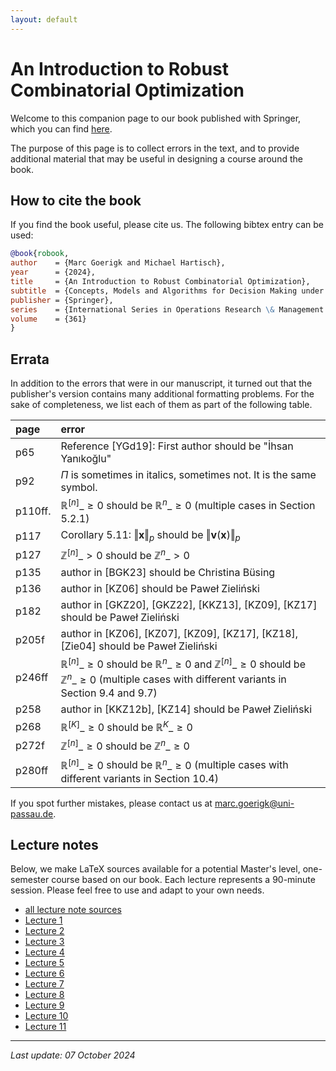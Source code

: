 ```yaml
---
layout: default
---
```


<script type="text/javascript"
  src="https://cdnjs.cloudflare.com/ajax/libs/mathjax/2.7.0/MathJax.js?config=TeX-AMS_CHTML">
</script>
<script type="text/x-mathjax-config">
  MathJax.Hub.Config({
    tex2jax: {
      inlineMath: [['$','$'], ['\\(','\\)']],
      processEscapes: true},
      jax: ["input/TeX","input/MathML","input/AsciiMath","output/CommonHTML"],
      extensions: ["tex2jax.js","mml2jax.js","asciimath2jax.js","MathMenu.js","MathZoom.js","AssistiveMML.js", "[Contrib]/a11y/accessibility-menu.js"],
      TeX: {
      extensions: ["AMSmath.js","AMSsymbols.js","noErrors.js","noUndefined.js"],
      equationNumbers: {
      autoNumber: "AMS"
      }
    }
  });
</script>



# An Introduction to Robust Combinatorial Optimization

Welcome to this companion page to our book published with Springer, which you can find [here](https://doi.org/10.1007/978-3-031-61261-9).

The purpose of this page is to collect errors in the text, and to provide additional material that may be useful in designing a course around the book.

## How to cite the book

If you find the book useful, please cite us. The following bibtex entry can be used:

```bibtex
@book{robook,
author    = {Marc Goerigk and Michael Hartisch},
year      = {2024},
title     = {An Introduction to Robust Combinatorial Optimization},
subtitle  = {Concepts, Models and Algorithms for Decision Making under Uncertainty},
publisher = {Springer},
series    = {International Series in Operations Research \& Management Science},
volume    = {361}
}
```

## Errata

In addition to the errors that were in our manuscript, it turned out that the publisher's version contains many additional formatting problems. For the sake of completeness, we list each of them as part of the following table.

| page | error |
|:-----|:------|
|p65 | Reference [YGd19]: First author should be "İhsan Yanıkoğlu" |
|p92 | $\Pi$ is sometimes in italics, sometimes not. It is the same symbol. |
|p110ff. | $\mathbb{R}^{[n]}\_{\ge 0}$ should be $\mathbb{R}^n\_{\ge 0}$ (multiple cases in Section 5.2.1) |
|p117 | Corollary 5.11: $\Vert\pmb{x}\Vert_p$ should be $\Vert\pmb{v}(\pmb{x})\Vert_p$ |
|p127 | $\mathbb{Z}^{[n]}\_{> 0}$ should be $\mathbb{Z}^n\_{> 0}$ |
|p135 | author in [BGK23] should be Christina Büsing |
|p136 | author in [KZ06] should be Paweł Zieliński |
|p182 | author in [GKZ20], [GKZ22], [KKZ13], [KZ09], [KZ17] should be Paweł Zieliński |
|p205f | author in [KZ06], [KZ07], [KZ09], [KZ17], [KZ18], [Zie04] should be Paweł Zieliński |
|p246ff | $\mathbb{R}^{[n]}\_{\ge 0}$ should be $\mathbb{R}^n\_{\ge 0}$ and $\mathbb{Z}^{[n]}\_{\ge 0}$ should be $\mathbb{Z}^n\_{\ge 0}$ (multiple cases with different variants in Section 9.4 and 9.7) |
|p258 | author in [KKZ12b], [KZ14] should be Paweł Zieliński |
|p268 | $\mathbb{R}^{[K]}\_{\ge 0}$ should be $\mathbb{R}^K\_{\ge 0}$ |
|p272f | $\mathbb{Z}^{[n]}\_{\ge 0}$ should be $\mathbb{Z}^n\_{\ge 0}$ |
|p280ff | $\mathbb{R}^{[n]}\_{\ge 0}$ should be $\mathbb{R}^n\_{\ge 0}$ (multiple cases with different variants in Section 10.4) |

If you spot further mistakes, please contact us at <marc.goerigk@uni-passau.de>.


## Lecture notes

Below, we make LaTeX sources available for a potential Master's level, one-semester course based on our book. Each lecture represents a 90-minute session. Please feel free to use and adapt to your own needs.

* [all lecture note sources](/notes/all.zip)
* [Lecture 1](/notes/01.zip)
* [Lecture 2](/notes/02.zip)
* [Lecture 3](/notes/03.zip)
* [Lecture 4](/notes/04.zip)
* [Lecture 5](/notes/05.zip)
* [Lecture 6](/notes/06.zip)
* [Lecture 7](/notes/07.zip)
* [Lecture 8](/notes/08.zip)
* [Lecture 9](/notes/09.zip)
* [Lecture 10](/notes/10.zip)
* [Lecture 11](/notes/11.zip)

* * *

_Last update: 07 October 2024_
